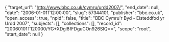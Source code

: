 {
  "target_url": "http://www.bbc.co.uk/cymru/urdd2007/", 
  "end_date": null, 
  "date": "2006-01-01T12:00:00", 
  "slug": 57344101, 
  "publisher": "bbc.co.uk", 
  "open_access": true, 
  "npld": false, 
  "title": "BBC Cymru'r Byd - Eisteddfod yr Urdd 2007", 
  "subjects": [], 
  "collections": [], 
  "record_id": "20060101T120000/YG+XDgl8fFDguCOn926SIQ==", 
  "scope": "root", 
  "start_date": null
}

